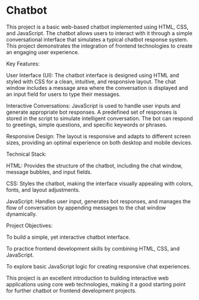 # Chatbot
This project is a basic web-based chatbot implemented using HTML, CSS, and JavaScript. The chatbot allows users to interact with it through a simple conversational interface that simulates a typical chatbot response system. This project demonstrates the integration of frontend technologies to create an engaging user experience.

Key Features:

User Interface (UI): The chatbot interface is designed using HTML and styled with CSS for a clean, intuitive, and responsive layout. The chat window includes a message area where the conversation is displayed and an input field for users to type their messages.

Interactive Conversations: JavaScript is used to handle user inputs and generate appropriate bot responses. A predefined set of responses is stored in the script to simulate intelligent conversation. The bot can respond to greetings, simple questions, and specific keywords or phrases.

Responsive Design: The layout is responsive and adapts to different screen sizes, providing an optimal experience on both desktop and mobile devices.

Technical Stack:

HTML: Provides the structure of the chatbot, including the chat window, message bubbles, and input fields.

CSS: Styles the chatbot, making the interface visually appealing with colors, fonts, and layout adjustments.

JavaScript: Handles user input, generates bot responses, and manages the flow of conversation by appending messages to the chat window dynamically.

Project Objectives:

To build a simple, yet interactive chatbot interface.

To practice frontend development skills by combining HTML, CSS, and JavaScript.

To explore basic JavaScript logic for creating responsive chat experiences.


This project is an excellent introduction to building interactive web applications using core web technologies, making it a good starting point for further chatbot or frontend development projects.







